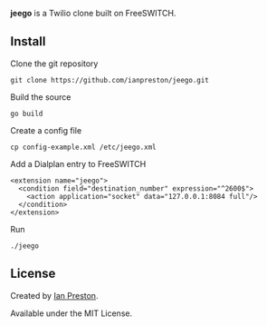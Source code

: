 **jeego** is a Twilio clone built on FreeSWITCH.

## Install

Clone the git repository

    git clone https://github.com/ianpreston/jeego.git

Build the source

    go build

Create a config file

    cp config-example.xml /etc/jeego.xml

Add a Dialplan entry to FreeSWITCH

    <extension name="jeego">
      <condition field="destination_number" expression="^2600$">
        <action application="socket" data="127.0.0.1:8084 full"/>
      </condition>
    </extension>

Run

	./jeego

## License

Created by [Ian Preston](https://ian-preston.com).

Available under the MIT License.